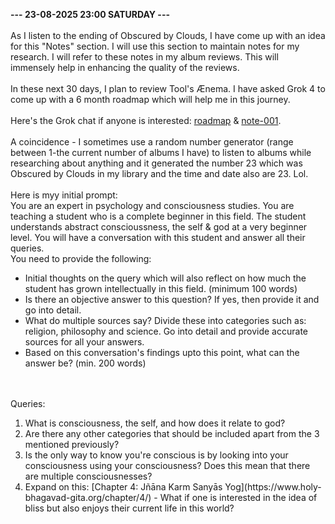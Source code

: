 <b>--- 23-08-2025 23:00 SATURDAY ---</b>
<br/><br/>
As I listen to the ending of Obscured by Clouds, I have come up with an idea for this "Notes" section. I will use this section to maintain notes for my research. I will refer to these notes in my album reviews. This will immensely help in enhancing the quality of the reviews.
<br/><br/>
In these next 30 days, I plan to review Tool's Ænema. I have asked Grok 4 to come up with a 6 month roadmap which will help me in this journey.
<br/><br/>
Here's the Grok chat if anyone is interested: [roadmap]() & [note-001]().
<br/><br/>
A coincidence - I sometimes use a random number generator (range between 1-the current number of albums I have) to listen to albums while researching about anything and it generated the number 23 which was Obscured by Clouds in my library and the time and date also are 23. Lol.
<br/><br/>
Here is myy initial prompt:
<br/>
You are an expert in psychology and consciousness studies. You are teaching a student who is a complete beginner in this field. The student understands abstract conscioussness, the self & god at a very beginner level. You will have a conversation with this student and answer all their queries.
<br/>
You need to provide the following:
<ul>
<li>Initial thoughts on the query which will also reflect on how much the student has grown intellectually in this field. (minimum 100 words)</li>
<li>Is there an objective answer to this question? If yes, then provide it and go into detail.</li>
<li>What do multiple sources say? Divide these into categories such as: religion, philosophy and science. Go into detail and provide accurate sources for all your answers.</li>
<li>Based on this conversation's findings upto this point, what can the answer be? (min. 200 words)</li></ul>
<br/><br/>
Queries:
<ol>
<li>What is consciousness, the self, and how does it relate to god?</li>
<li>Are there any other categories that should be included apart from the 3 mentioned previously?</li>
<li>Is the only way to know you're conscious is by looking into your consciousness using your consciousness? Does this mean that there are multiple consciousnesses?</li>
<li>Expand on this: [Chapter 4: Jñāna Karm Sanyās Yog](https://www.holy-bhagavad-gita.org/chapter/4/) - What if one is interested in the idea of bliss but also enjoys their current life in this world?</li>
</ol>